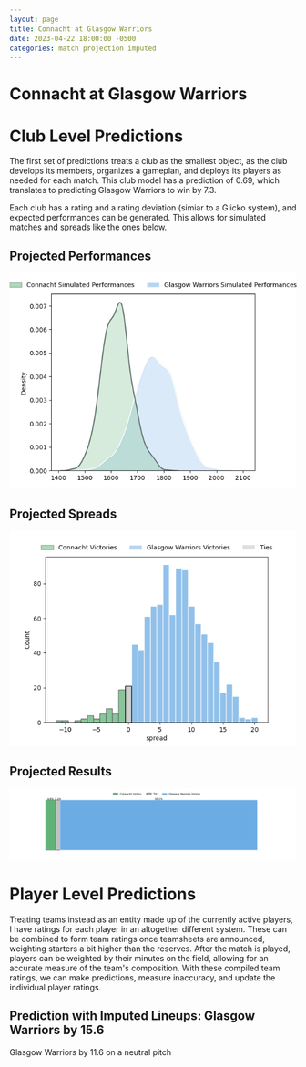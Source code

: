 ```yaml
---  
layout: page  
title: Connacht at Glasgow Warriors  
date: 2023-04-22 18:00:00 -0500  
categories: match projection imputed  
---
```

# Connacht at Glasgow Warriors

# Club Level Predictions


The first set of predictions treats a club as the smallest object, as the club develops its members, organizes a gameplan, and deploys its players as needed for each match. This club model has a prediction of 0.69, which translates to predicting Glasgow Warriors to win by 7.3.

Each club has a rating and a rating deviation (simiar to a Glicko system), and expected performances can be generated. This allows for simulated matches and spreads like the ones below.
## Projected Performances


![Projected Performances](plots/performances_2023-04-22-GlasgowWarriors-Connacht.png)
## Projected Spreads


![Projected Spreads](plots/spreads_2023-04-22-GlasgowWarriors-Connacht.png)
## Projected Results


![Projected Results](plots/resultbar_2023-04-22-GlasgowWarriors-Connacht.png)
# Player Level Predictions


Treating teams instead as an entity made up of the currently active players, I have ratings for each player in an altogether different system. These can be combined to form team ratings once teamsheets are announced, weighting starters a bit higher than the reserves. After the match is played, players can be weighted by their minutes on the field, allowing for an accurate measure of the team's composition. With these compiled team ratings, we can make predictions, measure inaccuracy, and update the individual player ratings.
## Prediction with Imputed Lineups: Glasgow Warriors by 15.6


Glasgow Warriors by 11.6 on a neutral pitch

